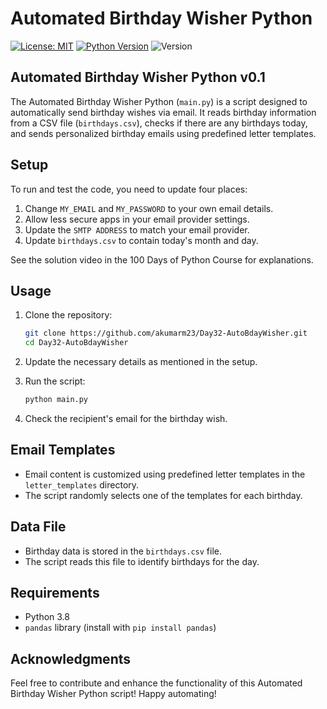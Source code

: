 # Automated Birthday Wisher Python

[![License: MIT](https://img.shields.io/badge/License-MIT-orange.svg)](https://opensource.org/licenses/MIT)
[![Python Version](https://img.shields.io/badge/python-3.8-black.svg)](https://www.python.org/downloads/release/python-380/)
![Version](https://img.shields.io/badge/version-v0.1-olive)

## Automated Birthday Wisher Python v0.1

The Automated Birthday Wisher Python (`main.py`) is a script designed to automatically send birthday wishes via email. It reads birthday information from a CSV file (`birthdays.csv`), checks if there are any birthdays today, and sends personalized birthday emails using predefined letter templates.

## Setup

To run and test the code, you need to update four places:

1. Change `MY_EMAIL` and `MY_PASSWORD` to your own email details.
2. Allow less secure apps in your email provider settings.
3. Update the `SMTP ADDRESS` to match your email provider.
4. Update `birthdays.csv` to contain today's month and day.

See the solution video in the 100 Days of Python Course for explanations.

## Usage

1. Clone the repository:

   ```bash
   git clone https://github.com/akumarm23/Day32-AutoBdayWisher.git
   cd Day32-AutoBdayWisher
   ```

2. Update the necessary details as mentioned in the setup.
3. Run the script:

   ```bash
   python main.py
   ```

4. Check the recipient's email for the birthday wish.

## Email Templates

- Email content is customized using predefined letter templates in the `letter_templates` directory.
- The script randomly selects one of the templates for each birthday.

## Data File

- Birthday data is stored in the `birthdays.csv` file.
- The script reads this file to identify birthdays for the day.

## Requirements

- Python 3.8
- `pandas` library (install with `pip install pandas`)

## Acknowledgments

Feel free to contribute and enhance the functionality of this Automated Birthday Wisher Python script! Happy automating!
